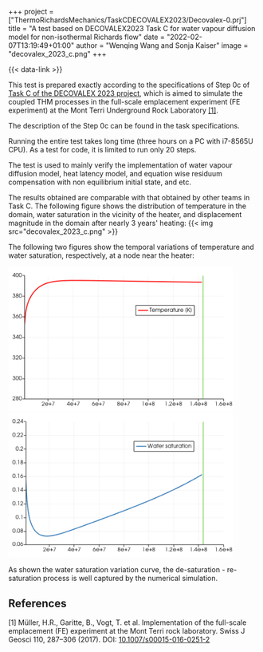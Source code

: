 +++
project = ["ThermoRichardsMechanics/TaskCDECOVALEX2023/Decovalex-0.prj"]
title = "A test based on DECOVALEX2023 Task C for water vapour diffusion model for non-isothermal Richards flow"
date = "2022-02-07T13:19:49+01:00"
author = "Wenqing Wang and Sonja Kaiser"
image = "decovalex_2023_c.png"
+++

{{< data-link >}}

This test is prepared exactly according to the specifications of Step 0c of
 [Task C of
 the DECOVALEX 2023 project](https://decovalex.org/D-2023/task-c.html),
 which is aimed to simulate the coupled THM processes
 in the full-scale emplacement experiment (FE experiment) at the Mont Terri
 Underground Rock Laboratory [[1]](#1).

The description of the Step 0c can be found in the task specifications.

Running the entire test takes long time (three hours on a PC with i7-8565U CPU).
 As a test for code, it is limited to run only 20 steps.

The test is used to mainly verify the implementation of water vapour diffusion model,
 heat latency model, and equation wise residuum compensation with non equilibrium
 initial state, and etc.

 The results obtained are comparable with that obtained by other teams in
 Task C. The following figure shows the distribution of temperature in the domain,
 water saturation in the vicinity of the heater, and displacement magnitude
 in the domain after nearly 3 years' heating:
{{< img src="decovalex_2023_c.png" >}}

The following two figures show the temporal variations of temperature and water
 saturation, respectively, at a node near the heater:

<img src="decovalex_2023_c_T_t.png" alt="drawing" width="450"/>
<img src="decovalex_2023_c_S_t.png" alt="drawing" width="450"/>

As shown the water saturation variation curve, the de-saturation -
 re-saturation process is well captured by the numerical simulation.

## References

<!-- vale off -->

<a id="1">[1]</a>
Müller, H.R., Garitte, B., Vogt, T. et al. Implementation of the full-scale
 emplacement (FE) experiment at the Mont Terri rock laboratory.
 Swiss J Geosci 110, 287–306 (2017). DOI:
[10.1007/s00015-016-0251-2](https://sjg.springeropen.com/articles/10.1007/s00015-016-0251-2)

<!-- vale on -->
